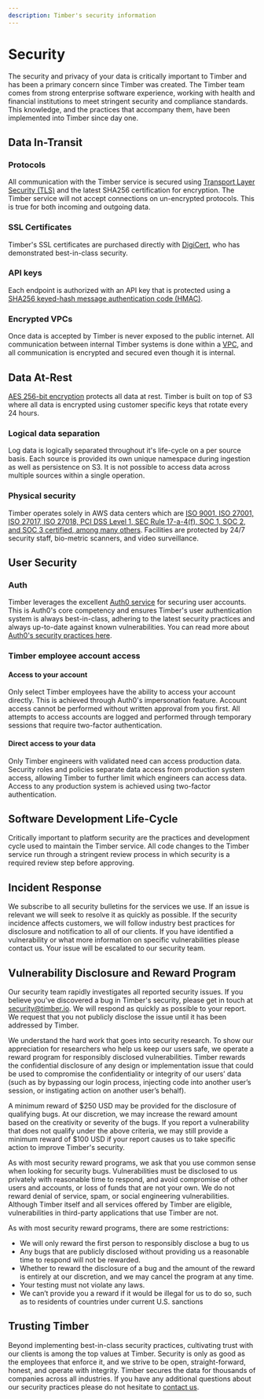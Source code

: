 ```yaml
---
description: Timber's security information
---
```


# Security

The security and privacy of your data is critically important to Timber and has been a primary concern since Timber was created. The Timber team comes from strong enterprise software experience, working with health and financial institutions to meet stringent security and compliance standards. This knowledge, and the practices that accompany them, have been implemented into Timber since day one.

## Data In-Transit

### Protocols

All communication with the Timber service is secured using [Transport Layer Security \(TLS\)](https://en.wikipedia.org/wiki/Transport_Layer_Security) and the latest SHA256 certification for encryption. The Timber service will not accept connections on un-encrypted protocols. This is true for both incoming and outgoing data.

### SSL Certificates

Timber's SSL certificates are purchased directly with [DigiCert](https://www.digicert.com/), who has demonstrated best-in-class security.

### API keys

Each endpoint is authorized with an API key that is protected using a [SHA256 keyed-hash message authentication code \(HMAC\)](https://en.wikipedia.org/wiki/HMAC).

### Encrypted VPCs

Once data is accepted by Timber is never exposed to the public internet. All communication between internal Timber systems is done within a [VPC](https://en.wikipedia.org/wiki/Virtual_private_cloud), and all communication is encrypted and secured even though it is internal.

## Data At-Rest

[AES 256-bit encryption](https://en.wikipedia.org/wiki/Advanced_Encryption_Standard) protects all data at rest. Timber is built on top of S3 where all data is encrypted using customer specific keys that rotate every 24 hours.

### Logical data separation

Log data is logically separated throughout it's life-cycle on a per source basis. Each source is provided its own unique namespace during ingestion as well as persistence on S3. It is not possible to access data across multiple sources within a single operation.

### Physical security

Timber operates solely in AWS data centers which are [ISO 9001, ISO 27001, ISO 27017, ISO 27018, PCI DSS Level 1, SEC Rule 17-a-4\(f\), SOC 1, SOC 2, and SOC 3 certified, among many others](https://aws.amazon.com/compliance/). Facilities are protected by 24/7 security staff, bio-metric scanners, and video surveillance.

## User Security

### Auth

Timber leverages the excellent [Auth0 service](https://auth0.com/) for securing user accounts. This is Auth0's core competency and ensures Timber's user authentication system is always best-in-class, adhering to the latest security practices and always up-to-date against known vulnerabilities. You can read more about [Auth0's security practices here](https://auth0.com/security/).

### Timber employee account access

#### Access to your account

Only select Timber employees have the ability to access your account directly. This is achieved through Auth0's impersonation feature. Account access cannot be performed without written approval from you first. All attempts to access accounts are logged and performed through temporary sessions that require two-factor authentication.

#### Direct access to your data

Only Timber engineers with validated need can access production data. Security roles and policies separate data access from production system access, allowing Timber to further limit which engineers can access data. Access to any production system is achieved using two-factor authentication.

## Software Development Life-Cycle

Critically important to platform security are the practices and development cycle used to maintain the Timber service. All code changes to the Timber service run through a stringent review process in which security is a required review step before approving.

## Incident Response

We subscribe to all security bulletins for the services we use. If an issue is relevant we will seek to resolve it as quickly as possible. If the security incidence affects customers, we will follow industry best practices for disclosure and notification to all of our clients. If you have identified a vulnerability or what more information on specific vulnerabilities please contact us. Your issue will be escalated to our security team.

## Vulnerability Disclosure and Reward Program

Our security team rapidly investigates all reported security issues. If you believe you’ve discovered a bug in Timber's security, please get in touch at security@timber.io. We will respond as quickly as possible to your report. We request that you not publicly disclose the issue until it has been addressed by Timber.

We understand the hard work that goes into security research. To show our appreciation for researchers who help us keep our users safe, we operate a reward program for responsibly disclosed vulnerabilities. Timber rewards the confidential disclosure of any design or implementation issue that could be used to compromise the confidentiality or integrity of our users’ data \(such as by bypassing our login process, injecting code into another user’s session, or instigating action on another user’s behalf\).

A minimum reward of $250 USD may be provided for the disclosure of qualifying bugs. At our discretion, we may increase the reward amount based on the creativity or severity of the bugs. If you report a vulnerability that does not qualify under the above criteria, we may still provide a minimum reward of $100 USD if your report causes us to take specific action to improve Timber's security.

As with most security reward programs, we ask that you use common sense when looking for security bugs. Vulnerabilities must be disclosed to us privately with reasonable time to respond, and avoid compromise of other users and accounts, or loss of funds that are not your own. We do not reward denial of service, spam, or social engineering vulnerabilities. Although Timber itself and all services offered by Timber are eligible, vulnerabilities in third-party applications that use Timber are not.

As with most security reward programs, there are some restrictions:

* We will only reward the first person to responsibly disclose a bug to us
* Any bugs that are publicly disclosed without providing us a reasonable time to respond will not be rewarded.
* Whether to reward the disclosure of a bug and the amount of the reward is entirely at our discretion, and we may cancel the program at any time.
* Your testing must not violate any laws.
* We can’t provide you a reward if it would be illegal for us to do so, such as to residents of countries under current U.S. sanctions

## Trusting Timber

Beyond implementing best-in-class security practices, cultivating trust with our clients is among the top values at Timber. Security is only as good as the employees that enforce it, and we strive to be open, straight-forward, honest, and operate with integrity. Timber secures the data for thousands of companies across all industries. If you have any additional questions about our security practices please do not hesitate to [contact us](mailto:support@timber.io).

